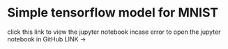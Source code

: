 # Simple tensorflow model for MNIST

click this link to view the jupyter notebook incase error to open the jupyter notebook in GitHub LINK -> 

